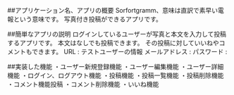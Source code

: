##アプリケーション名、アプリの概要
Sorfortgramm、意味は直訳で素早い電報という意味です。
写真付き投稿ができるアプリです。

##簡単なアプリの説明
ログインしているユーザーが写真と本文を入力して投稿するアプリです。
本文はなしでも投稿できます。
その投稿に対していいねやコメントもできます。
URL : 
テストユーザーの情報
メールアドレス : 
パスワード : 

##実装した機能
・ユーザー新規登録機能
・ユーザー編集機能
・ユーザー詳細機能
・ログイン、ログアウト機能
・投稿機能
・投稿一覧機能
・投稿削除機能
・コメント機能投稿
・コメント削除機能
・いいね機能